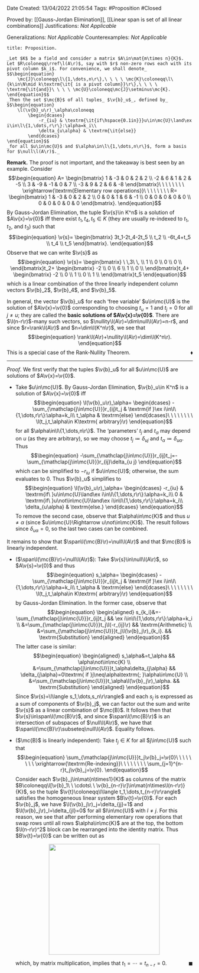 <br />
<br />

Date Created: 13/04/2022 21:05:54
Tags: #Proposition #Closed

Proved by: [[Gauss-Jordan Elimination]], [[Linear span is set of all linear combinations]]
Justifications: _Not Applicable_

Generalizations: _Not Applicable_
Counterexamples: _Not Applicable_

``` ad-Proposition
title: Proposition.

_Let $K$ be a field and consider a matrix $A\in\mat{m\times n}{K}$. Let $R\coloneqq\rref\l(A\r)$, say with $r$ non-zero rows each with its pivot column $k_i$. For convenience, we shall denote_
$$\begin{equation}
    \mc{J}\coloneqq\l\{1,\dots,n\r\},\ \ \ \ \mc{K}\coloneqq\l\{k\in\N\mid k\textrm{\it{ is a pivot column}}\r\},\ \ \ \ \textrm{\it{and}}\ \ \ \ \mc{U}\coloneqq\mc{J}\setminus\mc{K}.
\end{equation}$$
_Then the set $\mc{B}$ of all tuples_ $\v{b}_u$_, defined by_
$$\begin{equation}
    \l(\v{b}_u\r)_\alpha\coloneqq
        \begin{dcases}
            -r_{iu} & \textrm{\it{if\hspace{0.1in}}}u\in\mc{U}\land\ex i\in\l\{1,\dots,r\r\}:\alpha=k_i\\
            \delta_{u\alpha} & \textrm{\it{else}}
        \end{dcases}
\end{equation}$$
_for all $u\in\mc{U}$ and $\alpha\in\l\{1,\dots,n\r\}$, form a basis for $\null\l(A\r)$._

```

**Remark.** The proof is not important, and the takeaway is best seen by an example. Consider
$$\begin{equation}
    A=
        \begin{bmatrix}
             1 & -3 &  0 &  2 &  2 \\
            -2 &  6 &  1 &  2 & -5 \\
             3 & -9 & -1 &  0 &  7 \\
            -3 &  9 &  2 &  6 & -8
        \end{bmatrix}\ \ \ \ \ \ \ \ \xrightarrow{\textrm{Elementary row operations}}\ \ \ \ \ \ \ \ R=
        \begin{bmatrix}
             1 & -3 &  0 &  2 &  2 \\
             0 &  0 &  1 &  6 & -1 \\
             0 &  0 &  0 &  0 &  0 \\
             0 &  0 &  0 &  0 &  0
        \end{bmatrix}.
\end{equation}$$
By Gauss-Jordan Elimination, the tuple $\v{s}\in K^n$ is a solution of $A\v{x}=\v{0}$ iff there exist $t_1,t_4,t_5\in K$ (they are usually re-indexed to $t_1$, $t_2$, and $t_3$) such that
$$\begin{equation}
    \v{s}=
        \begin{bmatrix}
            3t_1-2t_4-2t_5 \\
            t_2 \\
            -6t_4+t_5 \\
            t_4 \\
            t_5
        \end{bmatrix}.
\end{equation}$$
Observe that we can write $\v{s}$ as
$$\begin{equation}
    \v{s}=
        \begin{bmatrix}
            \ \,3\ \, \\
            1 \\
            0 \\
            0 \\
            0 \\
        \end{bmatrix}t_2+
        \begin{bmatrix}
            -2 \\
            0 \\
            6 \\
            1 \\
            0 \\
        \end{bmatrix}t_4+
        \begin{bmatrix}
            -2 \\
            0 \\
            1 \\
            0 \\
            1 \\
        \end{bmatrix}t_5
\end{equation}$$
which is a linear combination of the three linearly independent column vectors $\v{b}_2$, $\v{b}_4$, and $\v{b}_5$.

In general, the vector $\v{b}_u$ for each $\textrm{`}$free variable$\textrm{'}$ $u\in\mc{U}$ is the solution of $A\v{x}=\v{0}$ corresponding to choosing $t_u=1$ and $t_j=0$ for all $j\neq u$; they are called the **basic solutions of $A\v{x}=\v{0}$**. There are $\l(n-r\r)$-many such vectors, so $\nullity\l(A\r)=\dim\null\l(A\r)=n-r$, and since $r=\rank\l(A\r)$ and $n=\dim\l(K^n\r)$, we see that
$$\begin{equation}
    \rank\l(A\r)+\nullity\l(A\r)=\dim\l(K^n\r).
\end{equation}$$
This is a special case of the Rank-Nullity Theorem.<span style="float:right;">$\blacklozenge$</span>

---

_Proof_. We first verify that the tuples $\v{b}_u$ for all $u\in\mc{U}$ are solutions of $A\v{x}=\v{0}$.
* Take $u\in\mc{U}$. By Gauss-Jordan Elimination, $\v{b}_u\in K^n$ is a solution of $A\v{x}=\v{0}$ iff
$$\begin{equation}
    \l(\v{b}_u\r)_\alpha=
        \begin{dcases}
            -\sum_{\mathclap{j\in\mc{U}}}r_{ij}t_j & \textrm{if }\ex i\in\l\{1,\dots,r\r\}:\alpha=k_i\\
            t_\alpha & \textrm{else}
        \end{dcases}\ \ \ \ \ \ \ \ \l(t_j,t_\alpha\in K\textrm{ arbitrary}\r)
\end{equation}$$
for all $\alpha\in\l\{1,\dots,n\r\}$. The $\textrm{`}$parameters$\textrm{'}$ $t_j$ and $t_\alpha$ may depend on $u$ (as they are arbitrary), so we may choose $t_j\coloneqq\delta_{u j}$ and $t_\alpha\coloneqq\delta_{u\alpha}$. Thus
$$\begin{equation}
    -\sum_{\mathclap{j\in\mc{U}}}r_{ij}t_j=-\sum_{\mathclap{j\in\mc{U}}}r_{ij}\delta_{u j}
\end{equation}$$
which can be simplified to $-r_{iu}$ if $u\in\mc{U}$; otherwise, the sum evaluates to $0$. Thus $\v{b}_u$ simplifies to
$$\begin{equation}
    \l(\v{b}_u\r)_\alpha=
        \begin{dcases}
            -r_{iu} & \textrm{if\ }u\in\mc{U}\land\ex i\in\l\{1,\dots,r\r\}:\alpha=k_i\\
            0 & \textrm{if\ }u\not\in\mc{U}\land\ex i\in\l\{1,\dots,r\r\}:\alpha=k_i\\
            \delta_{u\alpha} & \textrm{else.}
        \end{dcases}
\end{equation}$$
To remove the second case, observe that $\alpha\in\mc{K}$ and thus $u\neq\alpha$ (since $u\in\mc{U}\Rightarrow u\not\in\mc{K}$). The result follows since $\delta_{u\alpha}=0$, so the last two cases can be combined.

It remains to show that $\span\l(\mc{B}\r)=\null\l(A\r)$ and that $\mc{B}$ is linearly independent.
* ($\span\l(\mc{B}\r)=\null\l(A\r)$): Take $\v{s}\in\null\l(A\r)$, so $A\v{s}=\v{0}$ and thus
$$\begin{equation}
    s_\alpha=
        \begin{dcases}
            -\sum_{\mathclap{j\in\mc{U}}}r_{ij}t_j & \textrm{if }\ex i\in\l\{1,\dots,r\r\}:\alpha=k_i\\
            t_\alpha & \textrm{else}
        \end{dcases}\ \ \ \ \ \ \ \ \l(t_j,t_\alpha\in K\textrm{ arbitrary}\r)
\end{equation}$$
by Gauss-Jordan Elimination. In the former case, observe that
$$\begin{equation}
    \begin{aligned}
        s_{k_i}&=-\sum_{\mathclap{j\in\mc{U}}}r_{ij}t_j && \ex i\in\l\{1,\dots,r\r\}:\alpha=k_i \\
        &=\sum_{\mathclap{j\in\mc{U}}}t_j\l(-r_{ij}\r) && \textrm{Arithmetic} \\
        &=\sum_{\mathclap{j\in\mc{U}}}t_j\l(\v{b}_j\r)_{k_i}. && \textrm{Substitution}
    \end{aligned}
\end{equation}$$
The latter case is similar:
$$\begin{equation}
    \begin{aligned}
        s_\alpha&=t_\alpha && \alpha\not\in\mc{K} \\
        &=\sum_{\mathclap{j\in\mc{U}}}t_\alpha\delta_{j\alpha} && \delta_{j\alpha}=0\textrm{ if }j\neq\alpha\textrm{; }\alpha\in\mc{U} \\
        &=\sum_{\mathclap{j\in\mc{U}}}t_\alpha\l(\v{b}_j\r)_\alpha. && \textrm{Substitution}
    \end{aligned}
\end{equation}$$
Since $\v{s}=\l\langle s_1,\dots,s_n\r\rangle$ and each $s_j$ is expressed as a sum of components of $\v{b}_j$, we can factor out the sum and write $\v{s}$ as a linear combination of $\mc{B}$. It follows then that $\v{s}\in\span\l(\mc{B}\r)$, and since $\span\l(\mc{B}\r)$ is an intersection of subspaces of $\null\l(A\r)$, we have that $\span\l(\mc{B}\r)\subseteq\null\l(A\r)$. Equality follows.

* ($\mc{B}$ is linearly independent): Take $t_j\in K$ for all $j\in\mc{U}$ such that
$$\begin{equation}
    \sum_{\mathclap{j\in\mc{U}}}t_j\v{b}_j=\v{0}\ \ \ \ \ \ \ \ \xrightarrow{\textrm{Re-indexing}}\ \ \ \ \ \ \ \ \sum_{j=1}^{n-r}t_j\v{b}_j=\v{0}.
\end{equation}$$
Consider each $\v{b}_j\in\mat{n\times1}{K}$ as columns of the matrix $B\coloneqq\l[\v{b}_1\ \ \cdots\ \ \v{b}_{n-r}\r]\in\mat{n\times\l(n-r\r)}{K}$, so the tuple $\v{t}\coloneqq\l\langle t_1,\dots,t_{n-r}\r\rangle$ satisfies the homogeneous linear system $B\v{t}=\v{0}$. For each $\v{b}_j$, we have $\l(\v{b}_j\r)_j=\delta_{jj}=1$ and $\l(\v{b}_j\r)_l=\delta_{jl}=0$ for all $l\in\mc{U}$ with $l\neq j$. For this reason, we see that after performing elementary row operations that swap rows until all rows $\alpha\in\mc{K}$ are at the top, the bottom $\l(n-r\r)^2$ block can be rearranged into the identity matrix. Thus $B\v{t}=\v{0}$ can be written out as
  <center><img src="https://raw.githubusercontent.com/zhaoshenzhai/MathWiki/master/Images/2022-04-17_202311/image.svg", width=300></center>

  which, by matrix multiplication, implies that $t_1=\cdots=t_{n-r}=0$.<span style="float:right;">$\blacksquare$</span>
